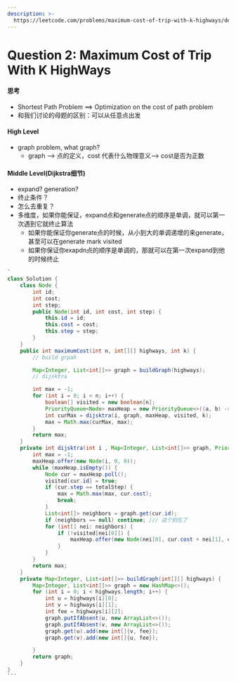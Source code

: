 ```yaml
---
description: >-
  https://leetcode.com/problems/maximum-cost-of-trip-with-k-highways/description/
---
```


# Question 2: Maximum Cost of Trip With K HighWays

#### 思考

* Shortest Path Problem ==> Optimization on the cost of path problem
* 和我们讨论的母题的区别：可以从任意点出发

#### High Level

* graph problem, what graph?
  * graph --> 点的定义，cost 代表什么物理意义--> cost是否为正数

#### Middle Level(Dijkstra细节)

* expand? generation?
* 终止条件？
* 怎么去重复？
* 多维度，如果你能保证，expand点和generate点的顺序是单调，就可以第一次遇到它就终止算法
  * 如果你能保证你generate点的时候，从小到大的单调递增的来generate，甚至可以在generate mark visited
  * 如果你保证你exapdn点的顺序是单调的，那就可以在第一次expand到他的时候终止



````java
`
class Solution {
    class Node {
        int id;
        int cost;
        int step;
        public Node(int id, int cost, int step) {
            this.id = id;
            this.cost = cost;
            this.step = step;
        }
    }
    public int maximumCost(int n, int[][] highways, int k) {
        // build grpah

        Map<Integer, List<int[]>> graph = buildGraph(highways);
        // dijsktra

        int max = -1;
        for (int i = 0; i < n; i++) {
            boolean[] visited = new boolean[n];
            PriorityQueue<Node> maxHeap = new PriorityQueue<>((a, b) -> Integer.compare(b.cost, a.cost));
            int curMax = dijsktra(i, graph, maxHeap, visited, k);
            max = Math.max(curMax, max);
        }
        return max;
    }
    private int dijsktra(int i , Map<Integer, List<int[]>> graph, PriorityQueue<Node> maxHeap, boolean[] visited, int totalStep) {
        int max = -1;
        maxHeap.offer(new Node(i, 0, 0));
        while (maxHeap.isEmpty()) {
            Node cur = maxHeap.poll();
            visited[cur.id] = true;
            if (cur.step == totalStep) {
                max = Math.max(max, cur.cost);
                break;
            }
            List<int[]> neighbors = graph.get(cur.id);
            if (neighbors == null) continue; /// 这个别忘了
            for (int[] nei: neighbors) {
                if (!visited[nei[0]]) {
                    maxHeap.offer(new Node(nei[0], cur.cost + nei[1], cur.step + 1));
                }
            }
        }
        return max;
    }
    private Map<Integer, List<int[]>> buildGraph(int[][] highways) {
        Map<Integer, List<int[]>> graph = new HashMap<>();
        for (int i = 0; i < highways.length; i++) {
            int u = highways[i][0];
            int v = highways[i][1];
            int fee = highways[i][2];
            graph.putIfAbsent(u, new ArrayList<>());
            graph.putIfAbsent(v, new ArrayList<>());
            graph.get(u).add(new int[]{v, fee});
            graph.get(v).add(new int[]{u, fee});

        }
        return graph;
    }
}
```
````

